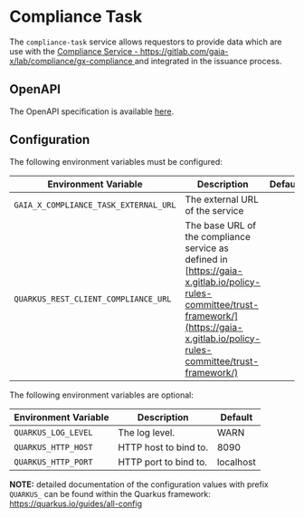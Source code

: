 # Compliance Task

The `compliance-task` service allows requestors to provide data which are use with the [Compliance Service - https://gitlab.com/gaia-x/lab/compliance/gx-compliance ](https://gitlab.com/gaia-x/lab/compliance/gx-compliance) and integrated in the issuance process.

## OpenAPI

The OpenAPI specification is available [here](../../../services/compliance-task/deploy/openapi/openapi.yaml).

## Configuration

The following environment variables must be configured:

| Environment Variable                   | Description                                                                                                                                                                              | Default   |
| -------------------------------------- | ---------------------------------------------------------------------------------------------------------------------------------------------------------------------------------------- | --------- |
| `GAIA_X_COMPLIANCE_TASK_EXTERNAL_URL`  | The external URL of the service                                                                                                                                                          |           |
| `QUARKUS_REST_CLIENT_COMPLIANCE_URL`   | The base URL of the compliance service as defined in [https://gaia-x.gitlab.io/policy-rules-committee/trust-framework/](https://gaia-x.gitlab.io/policy-rules-committee/trust-framework/)|           |

The following environment variables are optional:

| Environment Variable                         | Description                                | Default   |
| -------------------------------------------- | ------------------------------------------ | --------- |
| `QUARKUS_LOG_LEVEL`                          | The log level.                             | WARN      |
| `QUARKUS_HTTP_HOST`                          | HTTP host to bind to.                      | 8090      |
| `QUARKUS_HTTP_PORT`                          | HTTP port to bind to.                      | localhost |

**NOTE:** detailed documentation of the configuration values with prefix `QUARKUS_` can be found within the Quarkus framework: https://quarkus.io/guides/all-config
